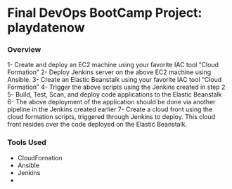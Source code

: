 # Final DevOps BootCamp Project: playdatenow

### Overview
1- Create and deploy an EC2 machine using your favorite IAC tool “Cloud Formation”
2- Deploy Jenkins server on the above EC2 machine using Ansible.
3- Create an Elastic Beanstalk using your favorite IAC tool “Cloud Formation”
4- Trigger the above scripts using the Jenkins created in step 2
5- Build, Test, Scan, and deploy code applications to the Elastic Beanstalk 
6- The above deployment of the application should be done via another pipeline in the Jenkins created earlier
7- Create a cloud front using the cloud formation scripts, triggered through Jenkins to deploy. This cloud front resides over the code deployed on the Elastic Beanstalk.

### Tools Used 
- CloudFornation
- Ansible
- Jenkins
- 
